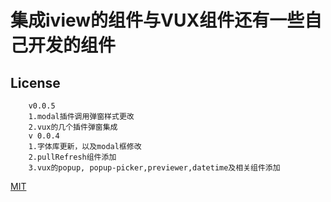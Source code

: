 

# 集成iview的组件与VUX组件还有一些自己开发的组件

## License
```
    v0.0.5
    1.modal插件调用弹窗样式更改
    2.vux的几个插件弹窗集成
    v 0.0.4
    1.字体库更新，以及modal框修改
    2.pullRefresh组件添加
    3.vux的popup, popup-picker,previewer,datetime及相关组件添加
```
[MIT](http://opensource.org/licenses/MIT)
